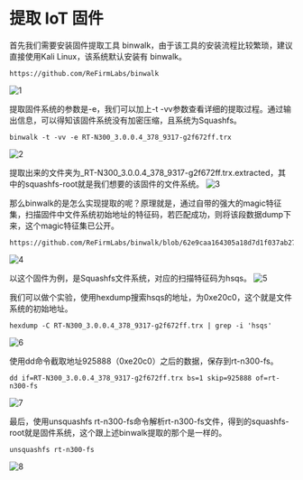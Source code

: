 # 提取 IoT 固件

首先我们需要安装固件提取工具 binwalk，由于该工具的安装流程比较繁琐，建议直接使用Kali Linux，该系统默认安装有 binwalk。
```
https://github.com/ReFirmLabs/binwalk
```
![1](https://github.com/G4rb3n/IoT_Sec_Tutorial/blob/master/01-%E6%8F%90%E5%8F%96IoT%E5%9B%BA%E4%BB%B6/1.png)

提取固件系统的参数是-e，我们可以加上-t -vv参数查看详细的提取过程。通过输出信息，可以得知该固件系统没有加密压缩，且系统为Squashfs。
```
binwalk -t -vv -e RT-N300_3.0.0.4_378_9317-g2f672ff.trx
```
![2](https://github.com/G4rb3n/IoT_Sec_Tutorial/blob/master/01-%E6%8F%90%E5%8F%96IoT%E5%9B%BA%E4%BB%B6/2.png)

提取出来的文件夹为_RT-N300_3.0.0.4_378_9317-g2f672ff.trx.extracted，其中的squashfs-root就是我们想要的该固件的文件系统。
![3](https://github.com/G4rb3n/IoT_Sec_Tutorial/blob/master/01-%E6%8F%90%E5%8F%96IoT%E5%9B%BA%E4%BB%B6/3.png)

那么binwalk的是怎么实现提取的呢？原理就是，通过自带的强大的magic特征集，扫描固件中文件系统初始地址的特征码，若匹配成功，则将该段数据dump下来，这个magic特征集已公开。
```
https://github.com/ReFirmLabs/binwalk/blob/62e9caa164305a18d7d1f037ab27d14ac933d3cf/src/binwalk/magic/filesystems
```
![4](https://github.com/G4rb3n/IoT_Sec_Tutorial/blob/master/01-%E6%8F%90%E5%8F%96IoT%E5%9B%BA%E4%BB%B6/4.png)

以这个固件为例，是Squashfs文件系统，对应的扫描特征码为hsqs。
![5](https://github.com/G4rb3n/IoT_Sec_Tutorial/blob/master/01-%E6%8F%90%E5%8F%96IoT%E5%9B%BA%E4%BB%B6/5.png)

我们可以做个实验，使用hexdump搜索hsqs的地址，为0xe20c0，这个就是文件系统的初始地址。
```
hexdump -C RT-N300_3.0.0.4_378_9317-g2f672ff.trx | grep -i 'hsqs'
```
![6](https://github.com/G4rb3n/IoT_Sec_Tutorial/blob/master/01-%E6%8F%90%E5%8F%96IoT%E5%9B%BA%E4%BB%B6/6.png)

使用dd命令截取地址925888（0xe20c0）之后的数据，保存到rt-n300-fs。
```
dd if=RT-N300_3.0.0.4_378_9317-g2f672ff.trx bs=1 skip=925888 of=rt-n300-fs
```
![7](https://github.com/G4rb3n/IoT_Sec_Tutorial/blob/master/01-%E6%8F%90%E5%8F%96IoT%E5%9B%BA%E4%BB%B6/7.png)

最后，使用unsquashfs rt-n300-fs命令解析rt-n300-fs文件，得到的squashfs-root就是固件系统，这个跟上述binwalk提取的那个是一样的。
```
unsquashfs rt-n300-fs
```
![8](https://github.com/G4rb3n/IoT_Sec_Tutorial/blob/master/01-%E6%8F%90%E5%8F%96IoT%E5%9B%BA%E4%BB%B6/8.png)

